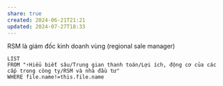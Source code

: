 ```yaml
---
share: true
created: 2024-06-21T21:21
updated: 2024-07-27T18:33
---
```

RSM là giám đốc kinh doanh vùng (regional sale manager)

```dataview
LIST 
FROM "⚡Hiểu biết sâu/Trung gian thanh toán/Lợi ích, động cơ của các cấp trong công ty/RSM và nhà đầu tư" 
WHERE file.name!=this.file.name
```
